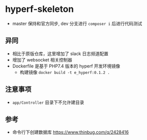 # hyperf-skeleton
- master 保持和官方同步, dev 分支进行 `composer i` 后进行代码测试

## 异同
* 相比于原版仓库，这里增加了 slack 日志频道配置
* 增加了 websocket 相关控制器
* Dockerfile 是基于 PHP7.4 版本的 hyperf 开发环境镜像
    - 构建镜像 `docker build -t e_hyperf:0.1.2 .`
    


## 注意事项
* `app/Controller` 目录下不允许建目录

## 参考
* 命令行下创建数据库 https://www.thinbug.com/q/2428416
